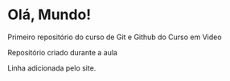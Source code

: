 # Olá, Mundo!
 Primeiro repositório do curso de Git e Github do Curso em Video

 Repositório criado durante a aula
 
 Linha adicionada pelo site.
